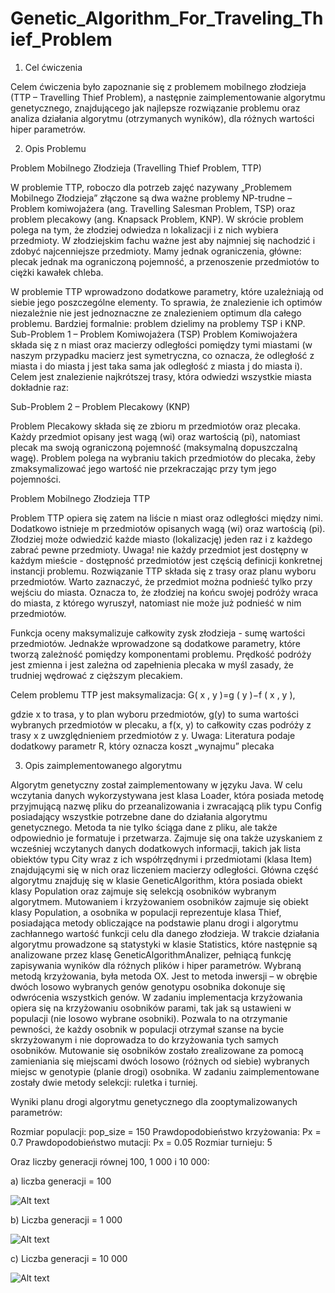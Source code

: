 # Genetic_Algorithm_For_Traveling_Thief_Problem

1. Cel ćwiczenia

Celem ćwiczenia było zapoznanie się z problemem mobilnego złodzieja (TTP – Travelling Thief Problem), a następnie zaimplementowanie algorytmu genetycznego, znajdującego jak najlepsze rozwiązanie problemu oraz analiza działania algorytmu (otrzymanych wyników), dla różnych wartości hiper parametrów.

2. Opis Problemu

Problem Mobilnego Złodzieja (Travelling Thief Problem, TTP)

W problemie TTP, roboczo dla potrzeb zajęć nazywany „Problemem Mobilnego Złodzieja”
złączone są dwa ważne problemy NP-trudne – Problem komiwojażera (ang. Travelling Salesman
Problem, TSP) oraz problem plecakowy (ang. Knapsack Problem, KNP). W skrócie problem polega
na tym, że złodziej odwiedza n lokalizacji i z nich wybiera przedmioty. W złodziejskim fachu
ważne jest aby najmniej się nachodzić i zdobyć najcenniejsze przedmioty. Mamy jednak
ograniczenia, główne: plecak jednak ma ograniczoną pojemność, a przenoszenie przedmiotów to
ciężki kawałek chleba.

W problemie TTP wprowadzono dodatkowe parametry, które uzależniają od siebie jego
poszczególne elementy. To sprawia, że znalezienie ich optimów niezależnie nie jest jednoznaczne
ze znalezieniem optimum dla całego problemu.
Bardziej formalnie: problem dzielimy na problemy TSP i KNP.
Sub-Problem 1 – Problem Komiwojażera (TSP)
Problem Komiwojażera składa się z n miast oraz macierzy odległości pomiędzy tymi miastami (w
naszym przypadku macierz jest symetryczna, co oznacza, że odległość z miasta i do miasta j jest
taka sama jak odległość z miasta j do miasta i). Celem jest znalezienie najkrótszej trasy, która
odwiedzi wszystkie miasta dokładnie raz:

Sub-Problem 2 – Problem Plecakowy (KNP)

Problem Plecakowy składa się ze zbioru m przedmiotów oraz plecaka. Każdy przedmiot opisany
jest wagą (wi) oraz wartością (pi), natomiast plecak ma swoją ograniczoną pojemność (maksymalną
dopuszczalną wagę). Problem polega na wybraniu takich przedmiotów do plecaka, żeby
zmaksymalizować jego wartość nie przekraczając przy tym jego pojemności.

Problem Mobilnego Złodzieja TTP

Problem TTP opiera się zatem na liście n miast oraz odległości między nimi. Dodatkowo istnieje m
przedmiotów opisanych wagą (wi) oraz wartością (pi). Złodziej może odwiedzić każde miasto
(lokalizację) jeden raz i z każdego zabrać pewne przedmioty. Uwaga! nie każdy przedmiot jest
dostępny w każdym mieście - dostępność przedmiotów jest częścią definicji konkretnej instancji
problemu. Rozwiązanie TTP składa się z trasy oraz planu wyboru przedmiotów. Warto zaznaczyć,
że przedmiot można podnieść tylko przy wejściu do miasta. Oznacza to, że złodziej na końcu
swojej podróży wraca do miasta, z którego wyruszył, natomiast nie może już podnieść w nim
przedmiotów.

Funkcja oceny maksymalizuje całkowity zysk złodzieja - sumę wartości przedmiotów. Jednakże
wprowadzone są dodatkowe parametry, które tworzą zależność pomiędzy komponentami problemu.
Prędkość podróży jest zmienna i jest zależna od zapełnienia plecaka w myśl zasady, że trudniej
wędrować z cięższym plecakiem. 

Celem problemu TTP jest maksymalizacja:
G( x , y )=g ( y )−f ( x , y ),

gdzie x to trasa, y to plan wyboru przedmiotów, g(y) to suma wartości wybranych przedmiotów w
plecaku, a f(x, y) to całkowity czas podróży z trasy x z uwzględnieniem przedmiotów z y.
Uwaga: Literatura podaje dodatkowy parametr R, który oznacza koszt „wynajmu” plecaka

3. Opis zaimplementowanego algorytmu

Algorytm genetyczny został zaimplementowany w języku Java. W celu wczytania danych wykorzystywana jest klasa Loader, która posiada metodę przyjmującą nazwę pliku do przeanalizowania i zwracającą plik typu Config posiadający wszystkie potrzebne dane do działania algorytmu genetycznego. Metoda ta nie tylko ściąga dane z pliku, ale także odpowiednio je formatuje i przetwarza. Zajmuje się ona także uzyskaniem z wcześniej wczytanych danych dodatkowych informacji, takich jak lista obiektów typu City wraz z ich współrzędnymi i przedmiotami (klasa Item) znajdującymi się w nich oraz liczeniem macierzy odległości.
Główna część algorytmu znajduję się w klasie GeneticAlgorithm, która posiada obiekt klasy Population oraz zajmuje się selekcją osobników wybranym algorytmem. Mutowaniem i krzyżowaniem osobników zajmuje się obiekt klasy Population, a osobnika w populacji reprezentuje klasa Thief, posiadająca metody obliczające na podstawie planu drogi i algorytmu zachłannego wartość funkcji celu dla danego złodzieja.
W trakcie działania algorytmu prowadzone są statystyki w klasie Statistics, które następnie są analizowane przez klasę GeneticAlgorithmAnalizer, pełniącą funkcję zapisywania wyników dla różnych plików i hiper parametrów.
Wybraną metodą krzyżowania, była metoda OX. Jest to metoda inwersji – w obrębie dwóch losowo wybranych genów genotypu osobnika dokonuje się odwrócenia wszystkich genów. W zadaniu implementacja krzyżowania opiera się na krzyżowaniu osobników parami, tak jak są ustawieni w populacji (nie losowo wybrane osobniki). Pozwala to na otrzymanie pewności, że każdy osobnik w populacji otrzymał szanse na bycie skrzyżowanym i nie doprowadza to do krzyżowania tych samych osobników.
Mutowanie się osobników zostało zrealizowane za pomocą zamieniania się miejscami dwóch losowo (różnych od siebie) wybranych miejsc w genotypie (planie drogi) osobnika.
W zadaniu zaimplementowane zostały dwie metody selekcji: ruletka i turniej.

Wyniki planu drogi algorytmu genetycznego dla zooptymalizowanych parametrów:

Rozmiar populacji: pop_size = 150
Prawdopodobieństwo krzyżowania: Px = 0.7
Prawdopodobieństwo mutacji: Px = 0.05
Rozmiar turnieju: 5

Oraz liczby generacji równej 100, 1 000 i 10 000:

a)	liczba generacji = 100

![Alt text](https://user-images.githubusercontent.com/40302006/55287779-bef9cb80-53ad-11e9-935e-f61cdf0d1d17.png "Title")
 
 
b)	Liczba generacji = 1 000

![Alt text](https://user-images.githubusercontent.com/40302006/55287831-84446300-53ae-11e9-89ee-a3ed2c411da9.png "Title")


c)	Liczba generacji = 10 000

![Alt text](https://user-images.githubusercontent.com/40302006/55287831-84446300-53ae-11e9-89ee-a3ed2c411da9.png "Title")
